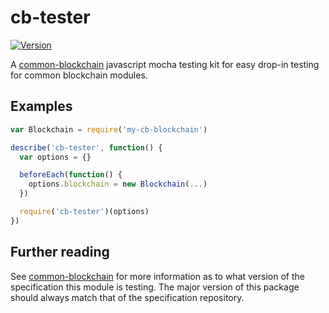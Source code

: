 # cb-tester

[![Version](http://img.shields.io/npm/v/cb-tester.svg)](https://www.npmjs.org/package/cb-tester)

A [common-blockchain](https://github.com/dcousens/common-blockchain) javascript mocha testing kit for easy drop-in testing for common blockchain modules.


## Examples

``` javascript
var Blockchain = require('my-cb-blockchain')

describe('cb-tester', function() {
  var options = {}

  beforeEach(function() {
    options.blockchain = new Blockchain(...)
  })

  require('cb-tester')(options)
})
```

## Further reading

See [common-blockchain](https://github.com/dcousens/common-blockchain) for more information as to what version of the specification this module is testing.
The major version of this package should always match that of the specification repository.
